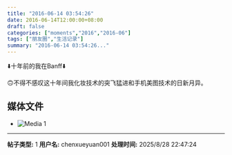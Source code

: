 ```yaml
---
title: "2016-06-14 03:54:26"
date: 2016-06-14T12:00:00+08:00
draft: false
categories: ["moments","2016","2016-06"]
tags: ["朋友圈","生活记录"]
summary: "2016-06-14 03:54:26..."
---
```


⬇️十年前的我在Banff⬇️

🙃不得不感叹这十年间我化妆技术的突飞猛进和手机美图技术的日新月异。

## 媒体文件

- ![Media 1](/Moments/photos/2016-06-14/201606140354260.jpg)

---

**帖子类型:** 1
**用户名:** chenxueyuan001
**处理时间:** 2025/8/28 22:47:24